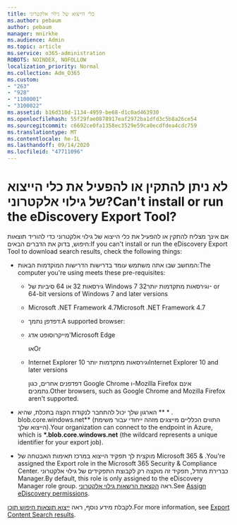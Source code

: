 ```yaml
---
title: כלי הייצוא של גילוי אלקטרוני
ms.author: pebaum
author: pebaum
manager: mnirkhe
ms.audience: Admin
ms.topic: article
ms.service: o365-administration
ROBOTS: NOINDEX, NOFOLLOW
localization_priority: Normal
ms.collection: Adm_O365
ms.custom:
- "263"
- "928"
- "1100001"
- "3100022"
ms.assetid: b16d310d-1134-4959-be68-d1c0ad463930
ms.openlocfilehash: 55f29fae0878917eaf2972ba1dfd3c5b8a26ce54
ms.sourcegitcommit: c6692ce0fa1358ec3529e59ca0ecdfdea4cdc759
ms.translationtype: MT
ms.contentlocale: he-IL
ms.lasthandoff: 09/14/2020
ms.locfileid: "47711096"
---
```

# <a name="cant-install-or-run-the-ediscovery-export-tool"></a><span data-ttu-id="bad65-102">לא ניתן להתקין או להפעיל את כלי הייצוא של גילוי אלקטרוני?</span><span class="sxs-lookup"><span data-stu-id="bad65-102">Can't install or run the eDiscovery Export Tool?</span></span>

<span data-ttu-id="bad65-103">אם אינך מצליח להתקין או להפעיל את כלי הייצוא של גילוי אלקטרוני כדי להוריד תוצאות חיפוש, בדוק את הדברים הבאים:</span><span class="sxs-lookup"><span data-stu-id="bad65-103">If you can't install or run the eDiscovery Export Tool to download search results, check the following things:</span></span>
  
- <span data-ttu-id="bad65-104">המחשב שבו אתה משתמש עומד בדרישות הדרישות המוקדמות הבאות:</span><span class="sxs-lookup"><span data-stu-id="bad65-104">The computer you're using meets these pre-requisites:</span></span>

  - <span data-ttu-id="bad65-105">גירסאות 32 או 64 סיביות של Windows 7 וגירסאות מתקדמות יותר</span><span class="sxs-lookup"><span data-stu-id="bad65-105">32- or 64-bit versions of Windows 7 and later versions</span></span>

  - <span data-ttu-id="bad65-106">Microsoft .NET Framework 4.7</span><span class="sxs-lookup"><span data-stu-id="bad65-106">Microsoft .NET Framework 4.7</span></span>

  - <span data-ttu-id="bad65-107">דפדפן נתמך:</span><span class="sxs-lookup"><span data-stu-id="bad65-107">A supported browser:</span></span>

  - <span data-ttu-id="bad65-108">מייקרוסופט אדג'</span><span class="sxs-lookup"><span data-stu-id="bad65-108">Microsoft Edge</span></span>

    <span data-ttu-id="bad65-109">או</span><span class="sxs-lookup"><span data-stu-id="bad65-109">Or</span></span>

  - <span data-ttu-id="bad65-110">Internet Explorer 10 וגירסאות מתקדמות יותר</span><span class="sxs-lookup"><span data-stu-id="bad65-110">Internet Explorer 10 and later versions</span></span>

    <span data-ttu-id="bad65-111">דפדפנים אחרים, כגון Google Chrome ו-Mozilla Firefox אינם נתמכים.</span><span class="sxs-lookup"><span data-stu-id="bad65-111">Other browsers, such as Google Chrome and Mozilla Firefox aren't supported.</span></span>

- <span data-ttu-id="bad65-112">הארגון שלך יכול להתחבר לנקודת הקצה בתכלת, שהיא \*\* \* . blob.core.windows.net\*\* (התווים הכלליים מייצגים מזהה ייחודי עבור משימת הייצוא שלך).</span><span class="sxs-lookup"><span data-stu-id="bad65-112">Your organization can connect to the endpoint in Azure, which is **\*.blob.core.windows.net** (the wildcard represents a unique identifier for your export job).</span></span>

- <span data-ttu-id="bad65-113">מוקצית לך תפקיד הייצוא במרכז תאימות האבטחה של Microsoft 365 &amp; .</span><span class="sxs-lookup"><span data-stu-id="bad65-113">You're assigned the Export role in the Microsoft 365 Security &amp; Compliance Center.</span></span> <span data-ttu-id="bad65-114">כברירת מחדל, תפקיד זה מוקצה רק לקבוצת התפקידים של גילוי אלקטרוני Manager.</span><span class="sxs-lookup"><span data-stu-id="bad65-114">By default, this role is only assigned to the eDiscovery Manager role group.</span></span> <span data-ttu-id="bad65-115">ראה [הקצאת הרשאות גילוי אלקטרוני](https://docs.microsoft.com/microsoft-365/compliance/assign-ediscovery-permissions).</span><span class="sxs-lookup"><span data-stu-id="bad65-115">See [Assign eDiscovery permissions](https://docs.microsoft.com/microsoft-365/compliance/assign-ediscovery-permissions).</span></span>

<span data-ttu-id="bad65-116">לקבלת מידע נוסף, ראה [ייצוא תוצאות חיפוש תוכן](https://docs.microsoft.com/microsoft-365/compliance/export-search-results).</span><span class="sxs-lookup"><span data-stu-id="bad65-116">For more information, see [Export Content Search results](https://docs.microsoft.com/microsoft-365/compliance/export-search-results).</span></span>
  
